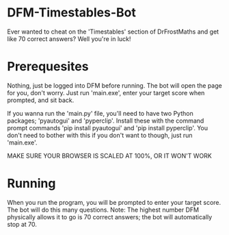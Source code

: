 # DFM-Timestables-Bot

Ever wanted to cheat on the 'Timestables' section of DrFrostMaths and get like 70 correct answers? Well you're in luck!

# Prerequesites

Nothing, just be logged into DFM before running. The bot will open the page for you, don't worry. Just run 'main.exe', enter your target score when prompted, and sit back.

If you wanna run the 'main.py' file, you'll need to have two Python packages; 'pyautogui' and 'pyperclip'. Install these with the command prompt commands 'pip install pyautogui' and 'pip install pyperclip'. You don't need to bother with this if you don't want to though, just run 'main.exe'.

MAKE SURE YOUR BROWSER IS SCALED AT 100%, OR IT WON'T WORK

# Running

When you run the program, you will be prompted to enter your target score. The bot will do this many questions. Note: The highest number DFM physically allows it to go is 70 correct answers; the bot will automatically stop at 70.


